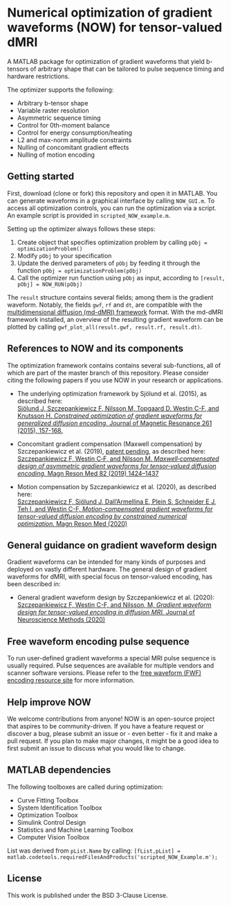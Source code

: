 # Numerical optimization of gradient waveforms (NOW) for tensor-valued dMRI
A MATLAB package for optimization of gradient waveforms that yield b-tensors of arbitrary shape that can be tailored to pulse sequence timing and hardware restrictions.  

The optimizer supports the following:
* Arbitrary b-tensor shape
* Variable raster resolution
* Asymmetric sequence timing
* Control for 0th-moment balance
* Control for energy consumption/heating
* L2 and max-norm amplitude constraints
* Nulling of concomitant gradient effects
* Nulling of motion encoding

## Getting started
First, download (clone or fork) this repository and open it in MATLAB. You can generate waveforms in a graphical interface by calling `NOW_GUI.m`. To access all optimization controls, you can run the optimization via a script. An example script is provided in `scripted_NOW_example.m`.  

Setting up the optimizer always follows these steps:
1. Create object that specifies optimization problem by calling `pObj = optimizationProblem()`
2. Modify `pObj` to your specification
3. Update the derived parameters of `pObj` by feeding it through the function `pObj = optimizationProblem(pObj)`
4. Call the optimizer run function using `pObj` as input, according to `[result, pObj] = NOW_RUN(pObj)`

The `result` structure contains several fields; among them is the gradient waveform. Notably, the fields `gwf`, `rf` and `dt`, are compatible with the [multidimensional diffusion (md-dMRI) framework](https://github.com/markus-nilsson/md-dmri) format. With the md-dMRI framework installed, an overview of the resulting gradient waveform can be plotted by calling `gwf_plot_all(result.gwf, result.rf, result.dt)`.

## References to NOW and its components
The optimization framework contains contains several sub-functions, all of which are part of the master branch of this repository. Please consider citing the following papers if you use NOW in your research or applications.

* The underlying optimization framework by Sjölund et al. (2015), as described here:  
[Sjölund J, Szczepankiewicz F, Nilsson M, Topgaard D, Westin C-F, and Knutsson H. _Constrained optimization of gradient waveforms for generalized diffusion encoding._ Journal of Magnetic Resonance 261 (2015), 157-168.](https://doi.org/10.1016/j.jmr.2015.10.012)

* Concomitant gradient compensation (Maxwell compensation) by Szczepankiewicz et al. (2019), [patent pending](https://www.freepatentsonline.com/y2020/0284865.html), as described here:  
[Szczepankiewicz F, Westin C‐F, and Nilsson M. _Maxwell‐compensated design of asymmetric gradient waveforms for tensor‐valued diffusion encoding._ Magn Reson Med 82 (2019) 1424–1437](https://doi.org/10.1002/mrm.27828)

* Motion compensation by Szczepankiewicz et al. (2020), as described here:  
[Szczepankiewicz F, Sjölund J, Dall’Armellina E, Plein S, Schneider E J, Teh I, and Westin C-F, _Motion-compensated gradient waveforms for tensor-valued diffusion encoding by constrained numerical optimization._ Magn Reson Med (2020)](https://onlinelibrary.wiley.com/doi/10.1002/mrm.28551)

## General guidance on gradient waveform design
Gradient waveforms can be intended for many kinds of purposes and deployed on vastly different hardware. The general design of gradient waveforms for dMRI, with special focus on tensor-valued encoding, has been described in:
* General gradient waveform design by Szczepankiewicz et al. (2020):  
[Szczepankiewicz F, Westin C-F, and Nilsson, M, _Gradient waveform design for tensor-valued encoding in diffusion MRI._ Journal of Neuroscience Methods (2020)](https://doi.org/10.1016/j.jneumeth.2020.109007)

## Free waveform encoding pulse sequence
To run user-defined gradient waveforms a special MRI pulse sequence is usually required. Pulse sequences are available for multiple vendors and scanner software versions. Please refer to the [free waveform (FWF) encoding resource site](https://github.com/filip-szczepankiewicz/fwf_seq_resources) for more information.

## Help improve NOW
We welcome contributions from anyone! NOW is an open-source project that aspires to be community-driven. 
If you have a feature request or discover a bug, please submit an issue or - even better - fix it and make a pull request.
If you plan to make major changes, it might be a good idea to first submit an issue to discuss what you would like to change.

## MATLAB dependencies
The following toolboxes are called during optimization:  
* Curve Fitting Toolbox
* System Identification Toolbox
* Optimization Toolbox
* Simulink Control Design
* Statistics and Machine Learning Toolbox
* Computer Vision Toolbox

List was derived from `pList.Name` by calling: `[fList,pList] = matlab.codetools.requiredFilesAndProducts('scripted_NOW_Example.m');`

## License
This work is published under the BSD 3-Clause License.



